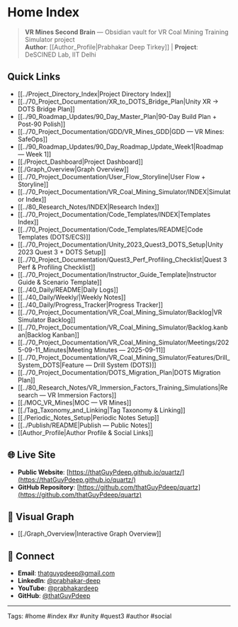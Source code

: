 # Home Index

> **VR Mines Second Brain** — Obsidian vault for VR Coal Mining Training Simulator project  
> **Author**: [[Author_Profile|Prabhakar Deep Tirkey]] | **Project**: DeSCINED Lab, IIT Delhi

## Quick Links
- [[../Project_Directory_Index|Project Directory Index]]
- [[../70_Project_Documentation/XR_to_DOTS_Bridge_Plan|Unity XR → DOTS Bridge Plan]]
- [[../90_Roadmap_Updates/90_Day_Master_Plan|90-Day Build Plan + Post-90 Polish]]
- [[../70_Project_Documentation/GDD/VR_Mines_GDD|GDD — VR Mines: SafeOps]]
- [[../90_Roadmap_Updates/90_Day_Roadmap_Update_Week1|Roadmap — Week 1]]
- [[./Project_Dashboard|Project Dashboard]]
- [[./Graph_Overview|Graph Overview]]
- [[../70_Project_Documentation/User_Flow_Storyline|User Flow + Storyline]]
- [[../70_Project_Documentation/VR_Coal_Mining_Simulator/INDEX|Simulator Index]]
- [[../80_Research_Notes/INDEX|Research Index]]
- [[../70_Project_Documentation/Code_Templates/INDEX|Templates Index]]
- [[../70_Project_Documentation/Code_Templates/README|Code Templates (DOTS/ECS)]]
- [[../70_Project_Documentation/Unity_2023_Quest3_DOTS_Setup|Unity 2023 Quest 3 + DOTS Setup]]
- [[../70_Project_Documentation/Quest3_Perf_Profiling_Checklist|Quest 3 Perf & Profiling Checklist]]
- [[../70_Project_Documentation/Instructor_Guide_Template|Instructor Guide & Scenario Template]]
- [[../40_Daily/README|Daily Logs]]
- [[../40_Daily/Weekly/|Weekly Notes]]
- [[../40_Daily/Progress_Tracker|Progress Tracker]]
- [[../70_Project_Documentation/VR_Coal_Mining_Simulator/Backlog|VR Simulator Backlog]]
- [[../70_Project_Documentation/VR_Coal_Mining_Simulator/Backlog.kanban|Backlog Kanban]]
- [[../70_Project_Documentation/VR_Coal_Mining_Simulator/Meetings/2025-09-11_Minutes|Meeting Minutes — 2025-09-11]]
- [[../70_Project_Documentation/VR_Coal_Mining_Simulator/Features/Drill_System_DOTS|Feature — Drill System (DOTS)]]
- [[../70_Project_Documentation/DOTS_Migration_Plan|DOTS Migration Plan]]
- [[../80_Research_Notes/VR_Immersion_Factors_Training_Simulations|Research — VR Immersion Factors]]
- [[./MOC_VR_Mines|MOC — VR Mines]]
- [[./Tag_Taxonomy_and_Linking|Tag Taxonomy & Linking]]
- [[./Periodic_Notes_Setup|Periodic Notes Setup]]
- [[../Publish/README|Publish — Public Notes]]
- [[Author_Profile|Author Profile & Social Links]]

## 🌐 Live Site
- **Public Website**: [https://thatGuyPdeep.github.io/quartz/](https://thatGuyPdeep.github.io/quartz/)
- **GitHub Repository**: [https://github.com/thatGuyPdeep/quartz](https://github.com/thatGuyPdeep/quartz)

## 🔗 Visual Graph
- [[./Graph_Overview|Interactive Graph Overview]]

## 📱 Connect
- **Email**: [thatguypdeep@gmail.com](mailto:thatguypdeep@gmail.com)
- **LinkedIn**: [@prabhakar-deep](https://www.linkedin.com/in/prabhakar-deep)
- **YouTube**: [@prabhakardeep](https://www.youtube.com/@prabhakardeep)
- **GitHub**: [@thatGuyPdeep](https://github.com/thatGuyPdeep)

---
Tags: #home #index #xr #unity #quest3 #author #social



